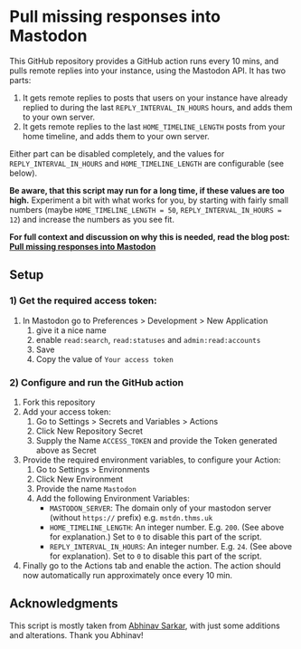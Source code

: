 # Pull missing responses into Mastodon

This GitHub repository provides a GitHub action runs every 10 mins, and pulls remote replies into your instance, using the Mastodon API. It has two parts:

 1. It gets remote replies to posts that users on your instance have already replied to during the last `REPLY_INTERVAL_IN_HOURS` hours, and adds them to your own server.
 2. It gets remote replies to the last `HOME_TIMELINE_LENGTH` posts from your home timeline, and adds them to your own server.

Either part can be disabled completely, and the values for `REPLY_INTERVAL_IN_HOURS` and `HOME_TIMELINE_LENGTH` are configurable (see below). 

**Be aware, that this script may run for a long time, if these values are too high.** Experiment a bit with what works for you, by starting with fairly small numbers (maybe `HOME_TIMELINE_LENGTH = 50`, `REPLY_INTERVAL_IN_HOURS = 12`) and increase the numbers as you see fit.

**For full context and discussion on why this is needed, read the blog post: [Pull missing responses into Mastodon](https://blog.thms.uk/2023/03/pull-missing-responses-into-mastodon?utm_source=github)**

## Setup

### 1) Get the required access token:

1. In Mastodon go to Preferences > Development > New Application
   1. give it a nice name
   2. enable `read:search`, `read:statuses` and `admin:read:accounts `
   3. Save
   4. Copy the value of `Your access token`

### 2) Configure and run the GitHub action

1. Fork this repository
2. Add your access token:
   1.  Go to Settings > Secrets and Variables > Actions
   2.  Click New Repository Secret
   3.  Supply the Name `ACCESS_TOKEN` and provide the Token generated above as Secret
3. Provide the required environment variables, to configure your Action:
   1. Go to Settings > Environments
   2. Click New Environment
   3. Provide the name `Mastodon`
   4. Add the following Environment Variables:
      - `MASTODON_SERVER`: The domain only of your mastodon server (without `https://` prefix) e.g. `mstdn.thms.uk`
      - `HOME_TIMELINE_LENGTH`: An integer number. E.g. `200`. (See above for explanation.) Set to `0` to disable this part of the script.
      - `REPLY_INTERVAL_IN_HOURS`: An integer number. E.g. `24`. (See above for explanation). Set to `0` to disable this part of the script.
4. Finally go to the Actions tab and enable the action. The action should now automatically run approximately once every 10 min. 

## Acknowledgments

This script is mostly taken from [Abhinav Sarkar](https://notes.abhinavsarkar.net/2023/mastodon-context), with just some additions and alterations. Thank you Abhinav!
